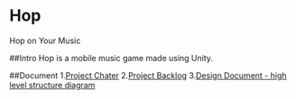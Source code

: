 # Hop
Hop on Your Music

##Intro
Hop is a mobile music game made using Unity.

##Document
1.[Project Chater](https://docs.google.com/document/d/1Uxlx6vGL_AeIQXD0ijKsToYLFGPiZCRep7Dx-uwhRow/edit?usp=sharing)
2.[Project Backlog](https://docs.google.com/document/d/1NG_CDnDM6WBKmU3wKrE-oNVvMe7b-6eiuaxvId2wFzk/edit?usp=sharing)
3.[Design Document - high level structure diagram](https://drive.google.com/file/d/0B4onrFO3F4y9VHRJVGZMXzJOQTg/view?usp=sharing)

